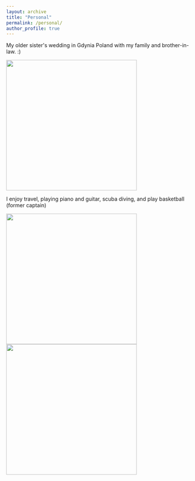```yaml
---
layout: archive
title: "Personal"
permalink: /personal/
author_profile: true
---
```



My older sister's wedding in Gdynia Poland with my family and brother-in-law. :)

<img src="https://github.com/Reina-Kawai/econreinakawai.github.io/tree/master/images/fam-dinner.jpg" width="350">


I enjoy travel, playing piano and guitar, scuba diving, and play basketball (former captain)

<img src="https://github.com/Reina-Kawai/econreinakawai.github.io/tree/master/images/fam-scuba-diving.jpeg" width="350">
<img src="https://github.com/Reina-Kawai/econreinakawai.github.io/tree/master/images/only-me-tourist.jpeg" width="350">
